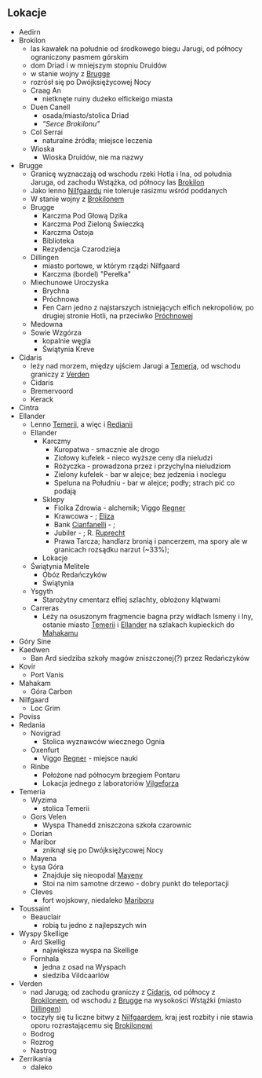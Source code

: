 ## Lokacje
* Aedirn<a id='l_aedirn'></a>
* Brokilon<a id='l_brokilon'></a>
    - las kawałek na południe od środkowego biegu Jarugi, od północy ograniczony pasmem górskim
    - dom Driad i w mniejszym stopniu Druidów
    - w stanie wojny z [Brugge](#l_brugge)
    - rozrósł się po Dwójksiężycowej Nocy
    * Craag An<a id='l_craag_an'></a>
        * nietknęte ruiny dużeko elfickeigo miasta
    * Duen Canell<a id='l_duen_canell'></a>
        * osada/miasto/stolica Driad
        * _"Serce Brokilonu"_
    * Col Serrai<a id='l_col_serrai'></a>
        * naturalne źródła; miejsce leczenia
    * Wioska<a id='l_wioska'></a>
        * Wioska Druidów, nie ma nazwy
* Brugge<a id='l_brugge'></a>
    - Granicę wyznaczają od wschodu rzeki Hotla i Ina, od południa Jaruga, od zachodu Wstążka, od północy las [Brokilon](#l_brokilon)
    - Jako lenno [Nilfgaardu](#l_nilfgaard) nie toleruje rasizmu wśród poddanych
    - W stanie wojny z [Brokilonem](#l_brokilon)
    * Brugge<a id='l_m_brugge'></a>
        * Karczma Pod Głową Dzika<a id='l_glowa_dzika'></a>
        * Karczma Pod Zieloną Świeczką<a id='l_zielona_swieczka'></a>
        * Karczma Ostoja<a id='l_ostoja'></a>
        * Biblioteka<a id='l_biblioteka'></a>
        * Rezydencja Czarodzieja<a id='l_rezydencja_czarodzieja'></a>
    * Dillingen<a id='l_dillingen'></a>
        - miasto portowe, w którym rządzi Nilfgaard
        * Karczma (bordel) "Perełka"<a id="l_perelka"></a>
    * Miechunowe Uroczyska<a id='l_miechunowe_uroczyska'></a>
        * Brychna<a id='l_brychna'></a>
        * Próchnowa<a id='l_prochnowa'></a>
        * Fen Carn<a id='l_fen_carn'></a>
            jedno z najstarszych istniejących elfich nekropoliów, po drugiej stronie Hotli, na przeciwko [Próchnowej](#l_prochnowa)
    * Medowna<a id='l_medowna'></a>
    * Sowie Wzgórza<a id='l_sowie_wzgorza'></a>
         - kopalnie węgla
        * Świątynia Kreve<a id='l_swiatynia_kreve'></a>
* Cidaris<a id='l_cidaris'></a>
    - leży nad morzem, między ujściem Jarugi a [Temerią](#l_temeria), od wschodu graniczy z [Verden](#l_verden)
    * Cidaris<a id='l_m_cidaris'></a>
    * Bremervoord<a id='l_bremervoord'></a>
    * Kerack<a id='l_kerack'></a>
* Cintra<a id='l_cintra'></a>
* Ellander<a id='l_ellander'></a>
    - Lenno [Temerii](#l_temeria), a więc i [Redianii](#l_redania)
    * Ellander<a id='l_m_ellander'></a>
        * Karczmy
            * Kuropatwa<a id='l_kuropatwa'></a> - smacznie ale drogo
            * Ziołowy kufelek<a id='l_ziolowy_kufelek'></a> - nieco wyższe ceny dla nieludzi
            * Różyczka<a id='l_rozyczka'></a> - prowadzona przez i przychylna nieludziom
            * Zielony kufelek<a id='l_zielony_kufelekzielony'></a> - bar w alejce; bez jedzenia i noclegu
            * Speluna na Południu<a id='l_speluna'></a> - bar w alejce; podły; strach pić co podają
        * Sklepy
            * Fiolka Zdrowia<a id='l_fiolka_zdrowia'></a> - alchemik; Viggo [Regner](#p_viggo_regner)
            * Krawcowa - ; [Eliza](#p_eliza)
            * Bank [Cianfanelli](#p_cianfanelli) - ;
            * Jubiler<a id='l_jubiler'></a> - ; R. [Ruprecht](#p_ruprecht)
            * Prawa Tarcza<a id='l_prawa_tarcza'></a>; handlarz bronią i pancerzem, ma spory ale w granicach rozsądku narzut (~33%);
        * Lokacje
    * Świątynia Melitele<a id='l_smelitele'></a>
        * Obóz Redańczyków
        * Świątynia
    * Ysgyth<a id='l_ysgyth'></a>
        * Starożytny cmentarz elfiej szlachty, obłożony klątwami
    * Carreras<a id='l_carreras'></a>
        * Leży na osuszonym fragmencie bagna przy widłach Ismeny i Iny, ostanie miasto [Temerii](#l_temeria) i [Ellander](#l_ellander) na szlakach kupieckich do [Mahakamu](#l_mahakam)
* Góry Sine<a id='l_gory_sine'></a>
* Kaedwen<a id='l_kaedwen'></a>
    * Ban Ard<a id='l_ban_ard'></a>
        siedziba szkoły magów zniszczonej(?) przez Redańczyków
* Kovir<a id='l_kovir'></a>
    * Port Vanis<a id='l_port_vanis'></a>
* Mahakam<a id='l_mahakam'></a>
    * Góra Carbon<a id='l_gora_carbon'></a>
* Nilfgaard<a id='l_nilfgaard'></a>
    * Loc Grim<a id='l_loc_grim'></a>
* Poviss<a id='l_poviss'></a>
* Redania<a id='l_redania'></a>
    * Novigrad<a id='l_novigrad'></a>
        * Stolica wyznawców wiecznego Ognia
    * Oxenfurt<a id='l_oxenfurt'></a>
        * Viggo [Regner](#p_viggo_regner) - miejsce nauki
    * Rinbe<a id='l_rinbe'></a>
        * Położone nad północym brzegiem Pontaru
        * Lokacja jednego z laboratoriów [Vilgeforza](#p_vilgeforz)
* Temeria<a id='l_temeria'></a>
    * Wyzima<a id='l_wyzima'></a>
        * stolica Temerii
    * Gors Velen<a id='l_gors_velen'></a>
        * Wyspa Thanedd<a id='l_wyspa_thanedd'></a>
            zniszczona szkoła czarownic
    * Dorian<a id='l_dorian'></a>
    * Maribor<a id='l_maribor'></a>
        * zniknął się po Dwójksiężycowej Nocy
    * Mayena<a id='l_mayena'></a>
    * Łysa Góra<a id='l_lysa_gora'></a>
        * Znajduje się nieopodal [Mayeny](#l_mayena)
        * Stoi na nim samotne drzewo - dobry punkt do teleportacji
    * Cleves<a id='l_cleves'></a>
        * fort wojskowy, niedaleko [Mariboru](#l_maribor)
* Toussaint<a id='l_toussaint'></a>
    * Beauclair<a id='l_beauclair'></a>
        - robią tu jedno z najlepszych win
* Wyspy Skellige<a id='l_wyspy_skellige'></a>
    * Ard Skellig<a id='l_ard_skellig'></a>
        * największa wyspa na Skellige
    * Fornhala<a id='l_fornhala'></a>
        * jedna z osad na Wyspach
        * siedziba Vildcaarlów
* Verden<a id='l_verden'></a>
    - nad Jarugą; od zachodu graniczy z [Cidaris](#l_cidaris), od północy z [Brokilonem](#l_brokilon), od wschodu z [Brugge](#l_brugge) na wysokości Wstążki (miasto [Dillingen](#l_dillingen))
    - toczyły się tu liczne bitwy z [Nilfgaardem](#l_nilfgaard), kraj jest rozbity i nie stawia oporu rozrastającemu się [Brokilonowi](#l_brokilon)
    * Bodrog<a id='l_bodrog'></a>
    * Rozrog<a id='l_rozrog'></a>
    * Nastrog<a id='l_nastrog'></a>
* Zerrikania<a id='l_zerrikania'></a>
    - daleko
